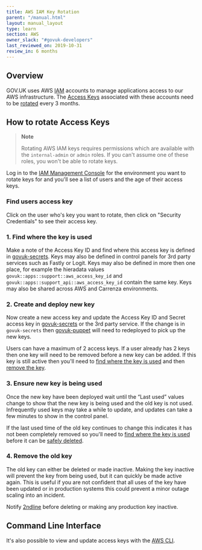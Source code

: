 ```yaml
---
title: AWS IAM Key Rotation
parent: "/manual.html"
layout: manual_layout
type: learn
section: AWS
owner_slack: "#govuk-developers"
last_reviewed_on: 2019-10-31
review_in: 6 months
---
```


## Overview

GOV.UK uses AWS [IAM](https://docs.aws.amazon.com/en_pv/IAM/latest/UserGuide/id_users.html)
accounts to manage applications access to our AWS infrastructure. The
[Access Keys](https://docs.aws.amazon.com/en_pv/IAM/latest/UserGuide/id_credentials_access-keys.html)
associated with these accounts need to be [rotated](https://docs.aws.amazon.com/IAM/latest/UserGuide/id_credentials_access-keys.html#Using_RotateAccessKey)
every 3 months.

## How to rotate Access Keys

> **Note**
>
> Rotating AWS IAM keys requires permissions which are available
> with the `internal-admin` or `admin` roles. If you can't assume
> one of these roles, you won't be able to rotate keys.

Log in to the [IAM Management Console](https://console.aws.amazon.com/iam/home?region=eu-west-1#/users)
for the environment you want to rotate keys for and you'll see a list of users
and the age of their access keys.

### Find users access key

Click on the user who's key you want to rotate, then click on "Security Credentials"
to see their access key.

### 1. Find where the key is used

Make a note of the Access Key ID and find where this access key is defined in
[govuk-secrets](https://github.com/alphagov/govuk-secrets). Keys may also be
defined in control panels for 3rd party services such as Fastly or Logit. Keys
may also be defined in more then one place, for example the hieradata values
`govuk::apps::support::aws_access_key_id` and
`govuk::apps::support_api::aws_access_key_id` contain the same key. Keys may
also be shared across AWS and Carrenza environments.

### 2. Create and deploy new key

Now create a new access key and update the Access Key ID and Secret access key
in [govuk-secrets](https://github.com/alphagov/govuk-secrets/tree/master) or the
3rd party service. If the change is in `govuk-secrets` then
[govuk-puppet](https://github.com/alphagov/govuk-puppet) will need to redeployed
to pick up the new keys.

Users can have a maximum of 2 access keys. If a user already has 2 keys then one
key will need to be removed before a new key can be added. If this key is still
active then you'll need to
[find where the key is used](#1-find-where-the-key-is-used) and then
[remove the key](#4-remove-the-old-key).

### 3. Ensure new key is being used

Once the new key have been deployed wait until the “Last used” values change
to show that the new key is being used and the old key is not used. Infrequently
used keys may take a while to update, and updates can take a few minutes to show
in the control panel.

If the last used time of the old key continues to change this indicates it
has not been completely removed so you'll need to
[find where the key is used](#1-find-where-the-key-is-used) before it can be
[safely deleted](#4-remove-the-old-key).

### 4. Remove the old key

The old key can either be deleted or made inactive. Making the key inactive will
prevent the key from being used, but it can quickly be made active again. This
is useful if you are not confident that all uses of the key have been updated or
in production systems this could prevent a minor outage scaling into an
incident.

Notify [2ndline](/manual/2nd-line.html) before deleting or making any production
key inactive.

## Command Line Interface

It's also possible to view and update access keys with the
[AWS CLI](https://aws.amazon.com/blogs/security/how-to-rotate-access-keys-for-iam-users/).
